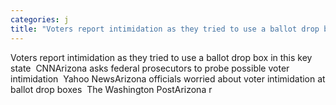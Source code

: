 ```yaml
---
categories: j
title: "Voters report intimidation as they tried to use a ballot drop box in this key state  CNN"
---
```

Voters report intimidation as they tried to use a ballot drop box in this key state&nbsp;&nbsp;CNNArizona asks federal prosecutors to probe possible voter intimidation&nbsp;&nbsp;Yahoo NewsArizona officials worried about voter intimidation at ballot drop boxes&nbsp;&nbsp;The Washington PostArizona r